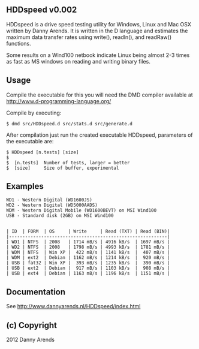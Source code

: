 HDDspeed v0.002
---------------
HDDspeed is a drive speed testing utility for Windows, 
Linux and Mac OSX written by Danny Arends. It is written 
in the D language and estimates the maximum data transfer 
rates using write(), readln(), and readRaw() functions.

Some results on a Wind100 netbook indicate Linux being 
almost 2-3 times as fast as MS windows on reading and 
writing binary files.

Usage
-----
Compile the executable for this you will need the DMD 
compiler available at http://www.d-programming-language.org/

Compile by executing:

    $ dmd src/HDDspeed.d src/stats.d src/generate.d

After compilation just run the created executable 
HDDspeed, parameters of the executable are:

    $ HDDspeed [n.tests] [size]
    $  
    $  [n.tests]  Number of tests, larger = better
    $  [size]     Size of buffer, experimental
    
Examples
--------
    WD1 - Western Digital (WD1600JS)
    WD2 - Western Digital (WD5000AADS)
    WDM - Western Digital Mobile (WD1600BEVT) on MSI Wind100
    USB - Standard disk (2GB) on MSI Wind100

    
    | ID  | FORM  | OS     | Write     | Read (TXT) | Read (BIN)|
    |-----------------------------------------------------------|
    | WD1 | NTFS  | 2008   | 1714 mB/s | 4916 kB/s  | 1697 mB/s |
    | WD2 | NTFS  | 2008   | 1798 mB/s | 4993 kB/s  | 1781 mB/s |
    | WDM | NTFS  | Win XP |  422 mB/s | 1141 kB/s  |  407 mB/s |
    | WDM | ext2  | Debian | 1162 mB/s | 1214 kB/s  |  920 mB/s |
    | USB | fat32 | Win XP |  393 mB/s | 1235 kB/s  |  390 mB/s |
    | USB | ext2  | Debian |  917 mB/s | 1103 kB/s  |  908 mB/s |
    | USB | ext4  | Debian | 1163 mB/s | 1196 kB/s  | 1151 mB/s |

Documentation 
-------------

See http://www.dannyarends.nl/HDDspeed/index.html

(c) Copyright
-------------
2012 Danny Arends
